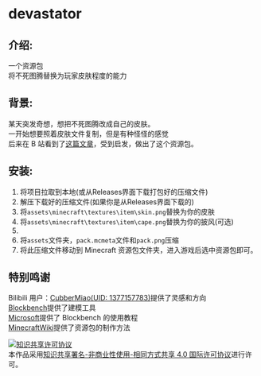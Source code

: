 # devastator

## 介绍:

一个资源包  
将不死图腾替换为玩家皮肤程度的能力

## 背景:

某天突发奇想，想把不死图腾改成自己的皮肤。  
一开始想要照着皮肤文件复制，但是有种怪怪的感觉  
后来在 B 站看到了[这篇文章](https://www.bilibili.com/read/cv20390291)，受到启发，做出了这个资源包。

## 安装:

1. 将项目拉取到本地(或从Releases界面下载打包好的压缩文件)
2. 解压下载好的压缩文件(如果你是从Releases界面下载的)
2. 将`assets\minecraft\textures\item\skin.png`替换为你的皮肤
3. 将`assets\minecraft\textures\item\cape.png`替换为你的披风(可选)
5. 
4. 将`assets`文件夹，`pack.mcmeta`文件和`pack.png`压缩
4. 将此压缩文件移动到 Minecraft 资源包文件夹，进入游戏后选中资源包即可。

## 特别鸣谢

Bilibili 用户：[CubberMiao(UID: 1377157783)](https://space.bilibili.com/1377157783)提供了灵感和方向  
[Blockbench](https://www.blockbench.net/)提供了建模工具  
[Microsoft](https://learn.microsoft.com/zh-cn/minecraft/creator/documents/addcustomdieblock)提供了 Blockbench 的使用教程  
[MinecraftWiki](https://minecraft.fandom.com/zh/wiki/教程/制作资源包)提供了资源包的制作方法

<a rel="license" href="http://creativecommons.org/licenses/by-nc-sa/4.0/"><img alt="知识共享许可协议" style="border-width:0" src="https://i.creativecommons.org/l/by-nc-sa/4.0/88x31.png" /></a><br />本作品采用<a rel="license" href="http://creativecommons.org/licenses/by-nc-sa/4.0/">知识共享署名-非商业性使用-相同方式共享 4.0 国际许可协议</a>进行许可。
